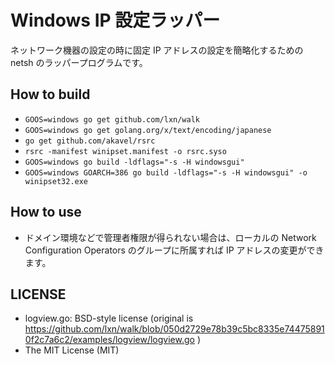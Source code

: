 # Windows IP 設定ラッパー

ネットワーク機器の設定の時に固定 IP アドレスの設定を簡略化するための netsh のラッパープログラムです。

## How to build

- `GOOS=windows go get github.com/lxn/walk`
- `GOOS=windows go get golang.org/x/text/encoding/japanese`
- `go get github.com/akavel/rsrc`
- `rsrc -manifest winipset.manifest -o rsrc.syso`
- `GOOS=windows go build -ldflags="-s -H windowsgui"`
- `GOOS=windows GOARCH=386 go build -ldflags="-s -H windowsgui" -o winipset32.exe`

## How to use

- ドメイン環境などで管理者権限が得られない場合は、ローカルの Network Configuration Operators のグループに所属すれば IP アドレスの変更ができます。

## LICENSE

- logview.go: BSD-style license (original is https://github.com/lxn/walk/blob/050d2729e78b39c5bc8335e744758910f2c7a6c2/examples/logview/logview.go )
- The MIT License (MIT)

